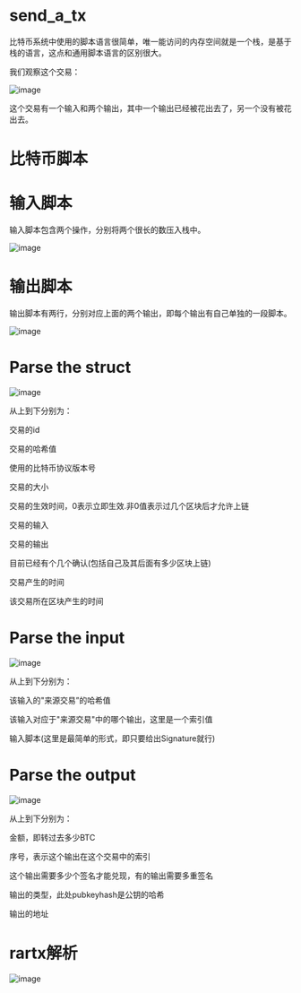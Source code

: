 # send_a_tx

比特币系统中使用的脚本语言很简单，唯一能访问的内存空间就是一个栈，是基于栈的语言，这点和通用脚本语言的区别很大。

我们观察这个交易：


![image](https://user-images.githubusercontent.com/75195549/181292438-a44aa294-e6a8-427c-9fa6-966a5d3ed728.png)


这个交易有一个输入和两个输出，其中一个输出已经被花出去了，另一个没有被花出去。


# 比特币脚本
# 输入脚本


输入脚本包含两个操作，分别将两个很长的数压入栈中。


![image](https://user-images.githubusercontent.com/75195549/181293248-1bc7245c-4667-4718-a743-83dcf9e86f63.png)



# 输出脚本

输出脚本有两行，分别对应上面的两个输出，即每个输出有自己单独的一段脚本。


![image](https://user-images.githubusercontent.com/75195549/181293394-52b042d1-9da6-4a1c-b473-7a0cfd8ea150.png)


# Parse the struct

![image](https://user-images.githubusercontent.com/75195549/181294322-5c388ec8-b380-4593-9efb-df6d2fdc71f6.png)

从上到下分别为：

交易的id

交易的哈希值

使用的比特币协议版本号

交易的大小

交易的生效时间，0表示立即生效.非0值表示过几个区块后才允许上链

交易的输入


交易的输出


目前已经有个几个确认(包括自己及其后面有多少区块上链)


交易产生的时间


该交易所在区块产生的时间





# Parse the input




![image](https://user-images.githubusercontent.com/75195549/181297608-d0740235-aa51-4527-b39f-7fdb6805efc6.png)


从上到下分别为：

该输入的"来源交易”的哈希值

该输入对应于"来源交易"中的哪个输出，这里是一个索引值

输入脚本(这里是最简单的形式，即只要给出Signature就行)
# Parse the output


![image](https://user-images.githubusercontent.com/75195549/181297697-678e322b-cf5f-4ebe-bbac-9008ca3b7753.png)


从上到下分别为：


金额，即转过去多少BTC

序号，表示这个输出在这个交易中的索引

这个输出需要多少个签名才能兑现，有的输出需要多重签名

输出的类型，此处pubkeyhash是公钥的哈希

输出的地址



# rartx解析


![image](https://user-images.githubusercontent.com/75195549/181298285-743d02fe-0b3e-40fa-9ffe-7e449d7b69f6.png)






